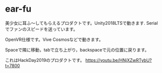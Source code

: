 # ear-fu
美少女に耳ふ～してもらえるプロダクトです。Unity2018LTSで動きます.
Serial でファンのスピードを送っています。

OpenVR仕様です。Vive Cosmosなどで動きます。

Spaceで隣に移動，tabで立ち上がり，backspaceで元の位置に戻ります。

これはHackDay2019のプロダクトです。
https://youtu.be/HNjXZwRTybU?t=7800
